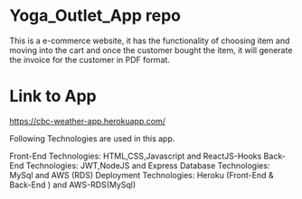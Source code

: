 # Yoga_Outlet_App repo
This is a e-commerce website, it has the functionality of choosing item and moving into the cart and once the customer bought the item, it will generate the invoice for the customer in PDF format.

# Link to App
https://cbc-weather-app.herokuapp.com/

Following Technologies are used in this app.

Front-End Technologies: HTML,CSS,Javascript and ReactJS-Hooks
Back-End Technologies: JWT,NodeJS and Express
Database Technologies: MySql and AWS (RDS)
Deployment Technologies: Heroku (Front-End & Back-End ) and AWS-RDS(MySql)




